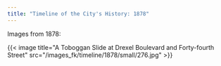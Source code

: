 ```yaml
---
title: "Timeline of the City's History: 1878"
---
```

Images from 1878:

{{< image title="A Toboggan Slide at Drexel Boulevard and Forty-fourth Street" src="/images_fk/timeline/1878/small/276.jpg" >}}